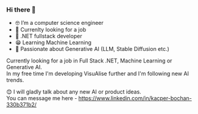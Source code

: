 ### Hi there 👋
- 🤓 I’m a computer science engineer
- 👀 Currenlty looking for a job
- 🔧 .NET fullstack developer
- 😁 Learning Machine Learning
- 🤖 Passionate about Generative AI (LLM, Stable Diffusion etc.)

Currently looking for a job in Full Stack .NET, Machine Learning or Generative AI.\
In my free time I'm developing VisuAlise further and I'm following new AI trends.

😊 I will gladly talk about any new AI or product ideas.\
You can message me here - https://www.linkedin.com/in/kacper-bochan-330b371b2/
